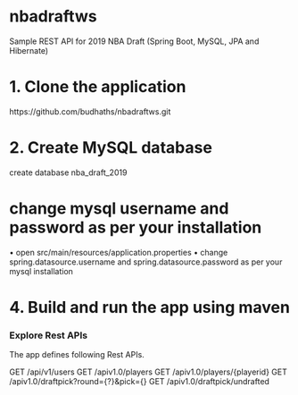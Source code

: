 # nbadraftws
Sample REST API for 2019 NBA Draft (Spring Boot, MySQL, JPA and Hibernate)

<h1>1. Clone the application </h1>
https://github.com/budhaths/nbadraftws.git

<h1>2. Create MySQL database</h1>
create database nba_draft_2019

<h1>change mysql username and password as per your installation</h1>
  •	open src/main/resources/application.properties
  •	change spring.datasource.username and spring.datasource.password as per your mysql installation

<h1>4. Build and run the app using maven</h1>

<h3>Explore Rest APIs </h3>
The app defines following Rest APIs.

GET /api/v1/users
GET /apiv1.0/players
GET /apiv1.0/players/{playerid}
GET /apiv1.0/draftpick?round={?}&pick={}
GET /apiv1.0/draftpick/undrafted
